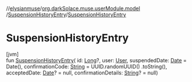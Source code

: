 //[elysianmuse](../../../index.md)/[org.darkSolace.muse.userModule.model](../index.md)
/[SuspensionHistoryEntry](index.md)/[SuspensionHistoryEntry](-suspension-history-entry.md)

# SuspensionHistoryEntry

[jvm]\
fun [SuspensionHistoryEntry](-suspension-history-entry.md)(
id: [Long](https://kotlinlang.org/api/latest/jvm/stdlib/kotlin/-long/index.html)?, user: [User](../-user/index.md),
suspendedDate: [Date](https://docs.oracle.com/javase/8/docs/api/java/util/Date.html) = Date(),
confirmationCode: [String](https://kotlinlang.org/api/latest/jvm/stdlib/kotlin/-string/index.html) = UUID.randomUUID()
.toString(), acceptedDate: [Date](https://docs.oracle.com/javase/8/docs/api/java/util/Date.html)? = null,
confirmationDetails: [String](https://kotlinlang.org/api/latest/jvm/stdlib/kotlin/-string/index.html)? = null)
